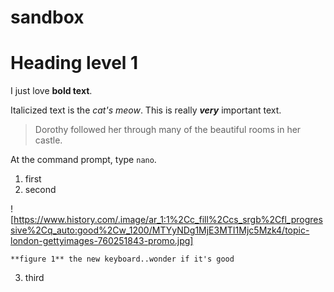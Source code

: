 # sandbox

# Heading level 1
I just love **bold text**.

Italicized text is the *cat's meow*.
This is really ***very*** important text.

> Dorothy followed her through many of the beautiful rooms in her castle.

At the command prompt, type `nano`.


1. first
2. second

![https://www.history.com/.image/ar_1:1%2Cc_fill%2Ccs_srgb%2Cfl_progressive%2Cq_auto:good%2Cw_1200/MTYyNDg1MjE3MTI1Mjc5Mzk4/topic-london-gettyimages-760251843-promo.jpg]

    
    **figure 1** the new keyboard..wonder if it's good

3. third
